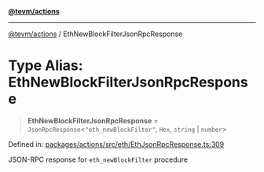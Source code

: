 [**@tevm/actions**](../README.md)

***

[@tevm/actions](../globals.md) / EthNewBlockFilterJsonRpcResponse

# Type Alias: EthNewBlockFilterJsonRpcResponse

> **EthNewBlockFilterJsonRpcResponse** = `JsonRpcResponse`\<`"eth_newBlockFilter"`, `Hex`, `string` \| `number`\>

Defined in: [packages/actions/src/eth/EthJsonRpcResponse.ts:309](https://github.com/evmts/tevm-monorepo/blob/main/packages/actions/src/eth/EthJsonRpcResponse.ts#L309)

JSON-RPC response for `eth_newBlockFilter` procedure
